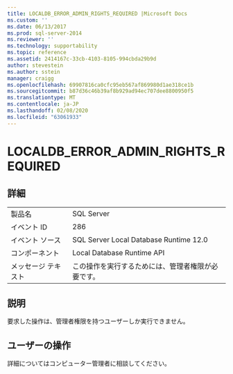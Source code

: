 ```yaml
---
title: LOCALDB_ERROR_ADMIN_RIGHTS_REQUIRED |Microsoft Docs
ms.custom: ''
ms.date: 06/13/2017
ms.prod: sql-server-2014
ms.reviewer: ''
ms.technology: supportability
ms.topic: reference
ms.assetid: 2414167c-33cb-4103-8105-994cbda29b9d
author: stevestein
ms.author: sstein
manager: craigg
ms.openlocfilehash: 69907816ca0cfc95eb567af869980d1ae318ce1b
ms.sourcegitcommit: b87d36c46b39af8b929ad94ec707dee8800950f5
ms.translationtype: MT
ms.contentlocale: ja-JP
ms.lasthandoff: 02/08/2020
ms.locfileid: "63061933"
---
```

# <a name="localdb_error_admin_rights_required"></a>LOCALDB_ERROR_ADMIN_RIGHTS_REQUIRED
    
## <a name="details"></a>詳細  
  
|||  
|-|-|  
|製品名|SQL Server|  
|イベント ID|286|  
|イベント ソース|SQL Server Local Database Runtime 12.0|  
|コンポーネント|Local Database Runtime API|  
|メッセージ テキスト|この操作を実行するためには、管理者権限が必要です。|  
  
## <a name="explanation"></a>説明  
 要求した操作は、管理者権限を持つユーザーしか実行できません。  
  
## <a name="user-action"></a>ユーザーの操作  
 詳細についてはコンピューター管理者に相談してください。  
  
  
